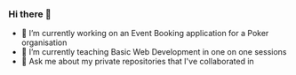 ### Hi there 👋

- 🔭 I’m currently working on an Event Booking application for a Poker organisation
- 🌱 I’m currently teaching Basic Web Development in one on one sessions
- 💬 Ask me about my private repositories that I've collaborated in 

<!--
**JoshuaVanDaalen/JoshuaVanDaalen** is a ✨ _special_ ✨ repository because its `README.md` (this file) appears on your GitHub profile.

Here are some ideas to get you started:

- 🔭 I’m currently working on ...
- 🌱 I’m currently learning ...
- 👯 I’m looking to collaborate on ...
- 🤔 I’m looking for help with ...
- 💬 Ask me about ...
- 📫 How to reach me: ...
- 😄 Pronouns: ...
- ⚡ Fun fact: ...
-->
